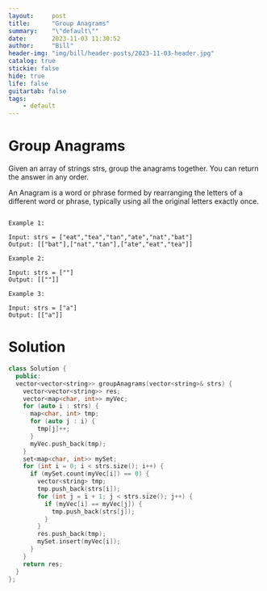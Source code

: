 ```yaml
---
layout:     post
title:      "Group Anagrams"
summary:    "\"default\""
date:       2023-11-03 11:30:52
author:     "Bill"
header-img: "img/bill/header-posts/2023-11-03-header.jpg"
catalog: true
stickie: false
hide: true
life: false
guitartab: false
tags:
    - default
---
```


# Group Anagrams


Given an array of strings strs, group the anagrams together. You can return the answer in any order.

An Anagram is a word or phrase formed by rearranging the letters of a different word or phrase, typically using all the original letters exactly once.

```

Example 1:

Input: strs = ["eat","tea","tan","ate","nat","bat"]
Output: [["bat"],["nat","tan"],["ate","eat","tea"]]

Example 2:

Input: strs = [""]
Output: [[""]]

Example 3:

Input: strs = ["a"]
Output: [["a"]]

```

# Solution

```c++
class Solution {
  public:
  vector<vector<string>> groupAnagrams(vector<string>& strs) {
    vector<vector<string>> res;
    vector<map<char, int>> myVec;
    for (auto i : strs) {
      map<char, int> tmp;
      for (auto j : i) {
        tmp[j]++;
      }
      myVec.push_back(tmp);
    }
    set<map<char, int>> mySet;
    for (int i = 0; i < strs.size(); i++) {
      if (mySet.count(myVec[i]) == 0) {
        vector<string> tmp;
        tmp.push_back(strs[i]);
        for (int j = i + 1; j < strs.size(); j++) {
          if (myVec[i] == myVec[j]) {
            tmp.push_back(strs[j]);
          }
        }
        res.push_back(tmp);
        mySet.insert(myVec[i]);
      }
    }
    return res;
  }
};
```

